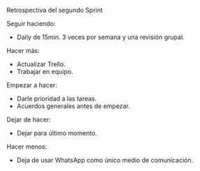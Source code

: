 Retrospectiva del segundo Sprint

Seguir haciendo:

- Daily de 15min. 3 veces por semana y una revisión grupal.

Hacer más:

- Actualizar Trello.
- Trabajar en equipo.

Empezar a hacer:

- Darle prioridad a las tareas.
- Acuerdos generales antes de empezar.

Dejar de hacer:

- Dejar para último momento.

Hacer menos:

- Deja de usar WhatsApp como único medio de comunicación.
